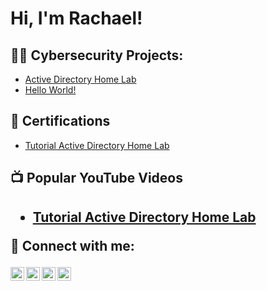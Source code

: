 <h1>Hi, I'm Rachael! </h1>

<h2>👨‍💻 Cybersecurity Projects:</h2>

 - [Active Directory Home Lab](https://github.com/joshmadakor1/Algorithms-Practice)
 - [Hello World!](https://github.com/joshmadakor1/Algorithms-Practice)

<h2> 📄 Certifications</h2>

- [Tutorial Active Directory Home Lab](https://www.youtube.com/watch?v=a83ASGn_V_s)

<h2>📺 Popular YouTube Videos</h2><h2> 
  
  - [Tutorial Active Directory Home Lab](https://www.youtube.com/watch?v=a83ASGn_V_s)  
  
  🤳 Connect with me:</h2>

[<img align="left" alt="JoshMadakor | YouTube" width="22px" src="https://cdn.jsdelivr.net/npm/simple-icons@v3/icons/youtube.svg" />][youtube]
[<img align="left" alt="JoshMadakor | Twitter" width="22px" src="https://cdn.jsdelivr.net/npm/simple-icons@v3/icons/twitter.svg" />][twitter]
[<img align="left" alt="JoshMadakor | LinkedIn" width="22px" src="https://cdn.jsdelivr.net/npm/simple-icons@v3/icons/linkedin.svg" />][linkedin]
[<img align="left" alt="JoshMadakor | Instagram" width="22px" src="https://cdn.jsdelivr.net/npm/simple-icons@v3/icons/instagram.svg" />][instagram]

[twitter]: https://twitter.com/joshmadakor
[youtube]: https://www.youtube.com/c/joshmadakor
[instagram]: https://www.instagram.com/joshmadakor/
[linkedin]: https://linkedin.com/in/joshmadakor

<!--
**joshmadakor1/joshmadakor1** is a ✨ _special_ ✨ repository because its `README.md` (this file) appears on your GitHub profile.

Here are some ideas to get you started:

- 🔭 I’m currently working on ...
- 🌱 I’m currently learning ...
- 👯 I’m looking to collaborate on ...
- 🤔 I’m looking for help with ...
- 💬 Ask me about ...
- 📫 How to reach me: ...
- 😄 Pronouns: ...
- ⚡ Fun fact: ...
-->
